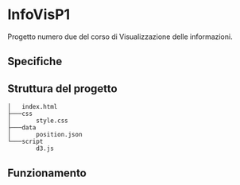 # InfoVisP1
Progetto numero due del corso di Visualizzazione delle informazioni.

## Specifiche


## Struttura del progetto
```
│   index.html
├───css
│       style.css
├───data
│       position.json
└───script
        d3.js
```

## Funzionamento
